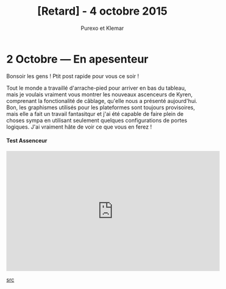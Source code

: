 ﻿---
layout: post
cover_alt: cover
categories:
- News
tags: []
title: "[Retard] - 4 octobre 2015"
cover: /Assets/uploads/2016/03/you-raise-me-up-news.jpg
author: Purexo et Klemar
---
# 2 Octobre — En apesenteur

Bonsoir les gens ! Ptit post rapide pour vous ce soir !

Tout le monde a travaillé d'arrache-pied pour arriver en bas du tableau, mais je voulais vraiment vous montrer les nouveaux ascenceurs de Kyren, comprenant la fonctionalité de câblage, qu'elle nous a présenté aujourd'hui. Bon, les graphismes utilisés pour les plateformes sont toujours provisoires, mais elle a fait un travail fantasitqur et j'ai été capable de faire plein de choses sympa en utilisant seulement quelques configurations de portes logiques. J'ai vraiment hâte de voir ce que vous en ferez !

#### Test Assenceur
<iframe width="560" height="315" src="https://www.youtube.com/embed/_F3JmOl6my8" frameborder="0" allowfullscreen></iframe>

[src](http://playstarbound.com/2nd-october-you-raise-me-up/)
